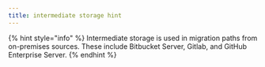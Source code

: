 ```yaml
---
title: intermediate storage hint
---
```


{% hint style="info" %}
Intermediate storage is used in migration paths from on-premises sources. These include Bitbucket Server, Gitlab, and GitHub Enterprise Server.
{% endhint %}
